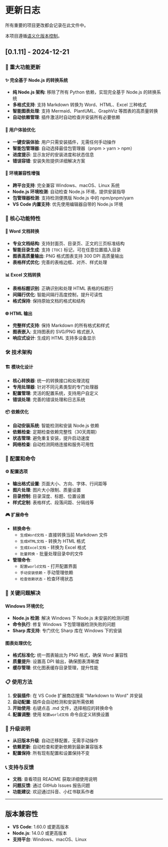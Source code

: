 # 更新日志

所有重要的项目更改都会记录在此文件中。

本项目遵循[语义化版本控制](https://semver.org/lang/zh-CN/)。

## [0.1.11] - 2024-12-21

### 🚀 重大功能更新

#### ✨ 完全基于 Node.js 的转换系统
- **纯 Node.js 架构**: 移除了所有 Python 依赖，实现完全基于 Node.js 的转换系统
- **多格式支持**: 支持 Markdown 转换为 Word、HTML、Excel 三种格式
- **智能图表处理**: 支持 Mermaid、PlantUML、GraphViz 等图表的高质量转换
- **自动依赖管理**: 插件激活时自动检查并安装所有必要依赖

#### 🎯 用户体验优化
- **一键安装体验**: 用户只需安装插件，无需任何手动操作
- **智能包管理器**: 自动选择最佳包管理器（pnpm > yarn > npm）
- **进度提示**: 显示友好的安装进度和状态信息
- **错误容错**: 安装失败提供详细解决方案

#### 🔧 环境兼容性增强
- **跨平台支持**: 完全兼容 Windows、macOS、Linux 系统
- **Node.js 环境检测**: 自动检查 Node.js 环境，提供安装指导
- **包管理器检测**: 支持检测便携版 Node.js 中的 npm/pnpm/yarn
- **VS Code 内置支持**: 优先使用编辑器自带的 Node.js 环境

### 🎨 核心功能特性

#### 📄 Word 文档转换
- **专业文档结构**: 支持封面页、目录页、正文的三页标准结构
- **智能目录生成**: 支持 `[TOC]` 标记，可在任意位置插入目录
- **图表高质量输出**: PNG 格式图表支持 300 DPI 高质量输出
- **表格样式优化**: 完善的表格边框、对齐、样式处理

#### 📊 Excel 文档转换
- **表格标题识别**: 正确识别和处理 HTML 表格的标题行
- **间隔行优化**: 智能间隔行高度控制，提升可读性
- **格式保持**: 保持原始文档的格式和结构

#### 🌐 HTML 输出
- **完整样式支持**: 保持 Markdown 的所有格式和样式
- **图表嵌入**: 支持图表的 SVG/PNG 格式嵌入
- **响应式设计**: 生成的 HTML 支持多设备显示

### 🛠️ 技术架构

#### 🏗️ 模块化设计
- **核心转换器**: 统一的转换接口和处理流程
- **专用处理器**: 针对不同元素类型的专门处理器
- **配置管理**: 灵活的配置系统，支持用户自定义
- **错误处理**: 完善的错误处理和日志系统

#### 📦 依赖优化
- **自动安装系统**: 智能检测和安装 Node.js 依赖
- **依赖检查**: 定期检查依赖完整性（30天周期）
- **状态管理**: 避免重复安装，提升启动速度
- **网络检查**: 自动检测网络连接和服务可用性

### 🔧 配置和命令

#### ⚙️ 配置选项
- **输出格式设置**: 页面大小、方向、字体、行间距等
- **图片处理**: 图片大小限制、质量设置
- **目录控制**: 目录深度、标题、位置设置
- **样式定制**: 表格样式、段落间距、分隔线等

#### 🎮 扩展命令
- **转换命令**: 
  - `生成Word文档` - 直接转换当前 Markdown 文件
  - `生成HTML文档` - 转换为 HTML 格式
  - `生成Excel文档` - 转换为 Excel 格式
  - `批量转换` - 批量处理目录中的文件
- **管理命令**:
  - `配置world文档` - 打开配置界面
  - `手动安装依赖` - 手动管理依赖
  - `检查依赖状态` - 检查环境状态

### 🚨 关键问题解决

#### Windows 环境优化
- **Node.js 检测**: 解决 Windows 下 Node.js 未安装的检测问题
- **命令执行**: 修复 Windows 下包管理器检测失败的问题
- **Sharp 库支持**: 专门优化 Sharp 库在 Windows 下的安装

#### 图表处理优化
- **格式标准化**: 统一图表输出为 PNG 格式，确保 Word 兼容性
- **质量提升**: 设置高 DPI 输出，确保图表清晰度
- **缓存管理**: 优化图表缓存目录管理，提升性能

### 📋 使用方法

1. **安装插件**: 在 VS Code 扩展商店搜索 "Markdown to Word" 并安装
2. **自动配置**: 插件会自动检测和安装所需依赖
3. **开始使用**: 右键点击 .md 文件，选择相应的转换命令
4. **配置调整**: 使用 `配置world文档` 命令自定义转换设置

### 🔄 升级说明

- **从旧版本升级**: 自动迁移配置，无需手动操作
- **依赖更新**: 自动检查和更新依赖到最新兼容版本
- **配置保持**: 所有现有配置和设置保持不变

### 📞 支持与反馈

- **文档**: 查看项目 README 获取详细使用说明
- **问题反馈**: 通过 GitHub Issues 报告问题
- **功能建议**: 欢迎通过抖音、小红书联系作者

---

## 版本兼容性

- **VS Code**: 1.60.0 或更高版本
- **Node.js**: 14.0.0 或更高版本
- **支持平台**: Windows、macOS、Linux